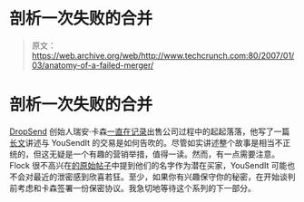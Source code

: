 # 剖析一次失败的合并

> 原文：<https://web.archive.org/web/http://www.techcrunch.com:80/2007/01/03/anatomy-of-a-failed-merger/>

# 剖析一次失败的合并

 [](https://web.archive.org/web/20220811112851/http://www.dropsend.com/) [DropSend](https://web.archive.org/web/20220811112851/http://www.dropsend.com/) 创始人瑞安·卡森[一直在记录](https://web.archive.org/web/20220811112851/http://www.beta.techcrunch.com/2006/11/05/dropsend-for-sale-flock-is-looking/)出售公司过程中的起起落落，他写了一篇[长文](https://web.archive.org/web/20220811112851/http://www.carsonified.com/misc/dropsend-acquisition-talks-fall-through-with-yousendit)讲述与 YouSendIt 的交易是如何告吹的。尽管如实讲述整个故事是相当不正统的，但这无疑是一个有趣的营销举措，值得一读。然而，有一点需要注意。Flock 很不高兴在[的原始帖子](https://web.archive.org/web/20220811112851/http://www.beta.techcrunch.com/2006/11/05/dropsend-for-sale-flock-is-looking/)中提到他们的名字作为潜在买家，YouSendIt 可能也不会对最近的泄密感到欣喜若狂。至少，如果你有兴趣保守你的秘密，在开始谈判前考虑和卡森签署一份保密协议。我急切地等待这个系列的下一部分。